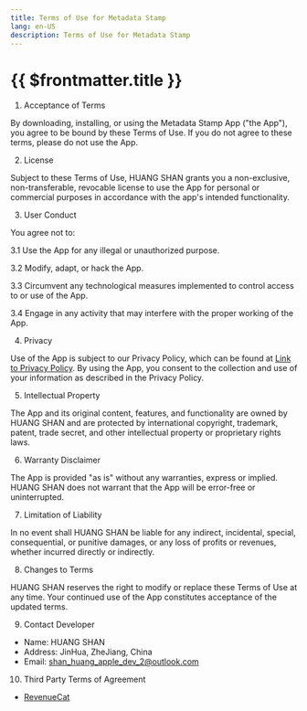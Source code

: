 ```yaml
---
title: Terms of Use for Metadata Stamp
lang: en-US
description: Terms of Use for Metadata Stamp
---
```


# {{ $frontmatter.title }}

1. Acceptance of Terms

By downloading, installing, or using the Metadata Stamp App ("the App"), you agree to be bound by these Terms of Use. If you do not agree to these terms, please do not use the App.

2. License

Subject to these Terms of Use, HUANG SHAN grants you a non-exclusive, non-transferable, revocable license to use the App for personal or commercial purposes in accordance with the app's intended functionality.

3. User Conduct

You agree not to:

3.1 Use the App for any illegal or unauthorized purpose.

3.2 Modify, adapt, or hack the App.

3.3 Circumvent any technological measures implemented to control access to or use of the App.

3.4 Engage in any activity that may interfere with the proper working of the App.

4. Privacy

Use of the App is subject to our Privacy Policy, which can be found at [Link to Privacy Policy](https://arnosolo.github.io/blog/metadata-watermark-privacy-policy.html). By using the App, you consent to the collection and use of your information as described in the Privacy Policy.

5. Intellectual Property

The App and its original content, features, and functionality are owned by HUANG SHAN and are protected by international copyright, trademark, patent, trade secret, and other intellectual property or proprietary rights laws.

6. Warranty Disclaimer

The App is provided "as is" without any warranties, express or implied. HUANG SHAN does not warrant that the App will be error-free or uninterrupted.

7. Limitation of Liability

In no event shall HUANG SHAN be liable for any indirect, incidental, special, consequential, or punitive damages, or any loss of profits or revenues, whether incurred directly or indirectly.

8. Changes to Terms

HUANG SHAN reserves the right to modify or replace these Terms of Use at any time. Your continued use of the App constitutes acceptance of the updated terms.

9. Contact Developer

- Name: HUANG SHAN
- Address: JinHua, ZheJiang, China
- Email: shan_huang_apple_dev_2@outlook.com

10. Third Party Terms of Agreement

- [RevenueCat](https://www.revenuecat.com/terms)
